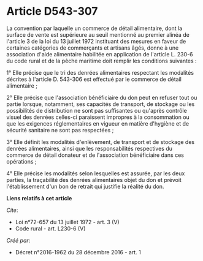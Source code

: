 # Article D543-307

La convention par laquelle un commerce de détail alimentaire, dont la surface de vente est supérieure au seuil mentionné au
premier alinéa de l'article 3 de la loi du 13 juillet 1972 instituant des mesures en faveur de certaines catégories de
commerçants et artisans âgés, donne à une association d'aide alimentaire habilitée en application de l'article L. 230-6 du
code rural et de la pêche maritime doit remplir les conditions suivantes :

1° Elle précise que le tri des denrées alimentaires respectant les modalités décrites à l'article D. 543-306 est effectué par
le commerce de détail alimentaire ;

2° Elle précise que l'association bénéficiaire du don peut en refuser tout ou partie lorsque, notamment, ses capacités de
transport, de stockage ou les possibilités de distribution ne sont pas suffisantes ou qu'après contrôle visuel des denrées
celles-ci paraissent impropres à la consommation ou que les exigences réglementaires en vigueur en matière d'hygiène et de
sécurité sanitaire ne sont pas respectées ;

3° Elle définit les modalités d'enlèvement, de transport et de stockage des denrées alimentaires, ainsi que les
responsabilités respectives du commerce de détail donateur et de l'association bénéficiaire dans ces opérations ;

4° Elle précise les modalités selon lesquelles est assurée, par les deux parties, la traçabilité des denrées alimentaires
objet du don et prévoit l'établissement d'un bon de retrait qui justifie la réalité du don.

**Liens relatifs à cet article**

_Cite_:

  - Loi n°72-657 du 13 juillet 1972 - art. 3 (V)
  - Code rural - art. L230-6 (V)

_Créé par_:

  - Décret n°2016-1962 du 28 décembre 2016 - art. 1
